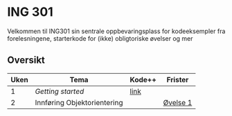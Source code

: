 # ING 301

Velkommen til ING301 sin sentrale oppbevaringsplass for kodeeksempler fra forelesningene, starterkode for (ikke) obligtoriske øvelser og mer

## Oversikt

**Uken** | **Tema** | **Kode++** | **Frister**
---------|----------|------------|--------------
1 | _Getting started_ | [link](./uke1-introduksjon/uke1.md) | 
2 | Innføring Objektorientering |  | [Øvelse 1](./oevelser/1-setup/exercise1.md)
